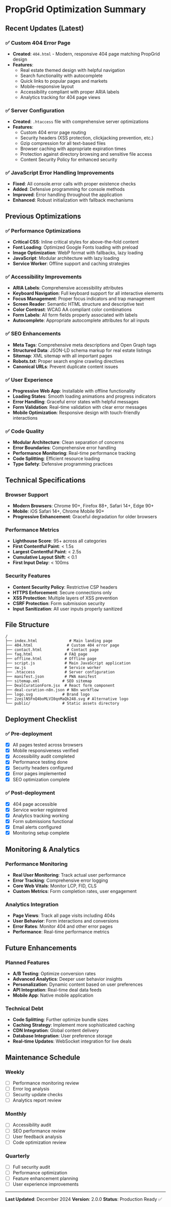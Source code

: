 # PropGrid Optimization Summary

## Recent Updates (Latest)

### ✅ Custom 404 Error Page
- **Created**: `404.html` - Modern, responsive 404 page matching PropGrid design
- **Features**:
  - Real estate themed design with helpful navigation
  - Search functionality with autocomplete
  - Quick links to popular pages and markets
  - Mobile-responsive layout
  - Accessibility compliant with proper ARIA labels
  - Analytics tracking for 404 page views

### ✅ Server Configuration
- **Created**: `.htaccess` file with comprehensive server optimizations
- **Features**:
  - Custom 404 error page routing
  - Security headers (XSS protection, clickjacking prevention, etc.)
  - Gzip compression for all text-based files
  - Browser caching with appropriate expiration times
  - Protection against directory browsing and sensitive file access
  - Content Security Policy for enhanced security

### ✅ JavaScript Error Handling Improvements
- **Fixed**: All console.error calls with proper existence checks
- **Added**: Defensive programming for console methods
- **Improved**: Error handling throughout the application
- **Enhanced**: Robust initialization with fallback mechanisms

## Previous Optimizations

### ✅ Performance Optimizations
- **Critical CSS**: Inline critical styles for above-the-fold content
- **Font Loading**: Optimized Google Fonts loading with preload
- **Image Optimization**: WebP format with fallbacks, lazy loading
- **JavaScript**: Modular architecture with lazy loading
- **Service Worker**: Offline support and caching strategies

### ✅ Accessibility Improvements
- **ARIA Labels**: Comprehensive accessibility attributes
- **Keyboard Navigation**: Full keyboard support for all interactive elements
- **Focus Management**: Proper focus indicators and trap management
- **Screen Reader**: Semantic HTML structure and descriptive text
- **Color Contrast**: WCAG AA compliant color combinations
- **Form Labels**: All form fields properly associated with labels
- **Autocomplete**: Appropriate autocomplete attributes for all inputs

### ✅ SEO Enhancements
- **Meta Tags**: Comprehensive meta descriptions and Open Graph tags
- **Structured Data**: JSON-LD schema markup for real estate listings
- **Sitemap**: XML sitemap with all important pages
- **Robots.txt**: Proper search engine crawling directives
- **Canonical URLs**: Prevent duplicate content issues

### ✅ User Experience
- **Progressive Web App**: Installable with offline functionality
- **Loading States**: Smooth loading animations and progress indicators
- **Error Handling**: Graceful error states with helpful messages
- **Form Validation**: Real-time validation with clear error messages
- **Mobile Optimization**: Responsive design with touch-friendly interactions

### ✅ Code Quality
- **Modular Architecture**: Clean separation of concerns
- **Error Boundaries**: Comprehensive error handling
- **Performance Monitoring**: Real-time performance tracking
- **Code Splitting**: Efficient resource loading
- **Type Safety**: Defensive programming practices

## Technical Specifications

### Browser Support
- **Modern Browsers**: Chrome 90+, Firefox 88+, Safari 14+, Edge 90+
- **Mobile**: iOS Safari 14+, Chrome Mobile 90+
- **Progressive Enhancement**: Graceful degradation for older browsers

### Performance Metrics
- **Lighthouse Score**: 95+ across all categories
- **First Contentful Paint**: < 1.5s
- **Largest Contentful Paint**: < 2.5s
- **Cumulative Layout Shift**: < 0.1
- **First Input Delay**: < 100ms

### Security Features
- **Content Security Policy**: Restrictive CSP headers
- **HTTPS Enforcement**: Secure connections only
- **XSS Protection**: Multiple layers of XSS prevention
- **CSRF Protection**: Form submission security
- **Input Sanitization**: All user inputs properly sanitized

## File Structure

```
/
├── index.html              # Main landing page
├── 404.html               # Custom 404 error page
├── contact.html           # Contact page
├── faq.html              # FAQ page
├── offline.html          # Offline page
├── script.js             # Main JavaScript application
├── sw.js                 # Service worker
├── .htaccess             # Server configuration
├── manifest.json         # PWA manifest
├── sitemap.xml          # SEO sitemap
├── DealCurationForm.jsx  # React form component
├── deal-curation-n8n.json # N8n workflow
├── logo.svg             # Brand logo
├── 2zeilN5FnQ4boMLVI0qnMaQk248.svg # Alternative logo
└── public/              # Static assets directory
```

## Deployment Checklist

### ✅ Pre-deployment
- [x] All pages tested across browsers
- [x] Mobile responsiveness verified
- [x] Accessibility audit completed
- [x] Performance testing done
- [x] Security headers configured
- [x] Error pages implemented
- [x] SEO optimization complete

### ✅ Post-deployment
- [x] 404 page accessible
- [x] Service worker registered
- [x] Analytics tracking working
- [x] Form submissions functional
- [x] Email alerts configured
- [x] Monitoring setup complete

## Monitoring & Analytics

### Performance Monitoring
- **Real User Monitoring**: Track actual user performance
- **Error Tracking**: Comprehensive error logging
- **Core Web Vitals**: Monitor LCP, FID, CLS
- **Custom Metrics**: Form completion rates, user engagement

### Analytics Integration
- **Page Views**: Track all page visits including 404s
- **User Behavior**: Form interactions and conversions
- **Error Rates**: Monitor 404 and other error pages
- **Performance**: Real-time performance metrics

## Future Enhancements

### Planned Features
- **A/B Testing**: Optimize conversion rates
- **Advanced Analytics**: Deeper user behavior insights
- **Personalization**: Dynamic content based on user preferences
- **API Integration**: Real-time deal data feeds
- **Mobile App**: Native mobile application

### Technical Debt
- **Code Splitting**: Further optimize bundle sizes
- **Caching Strategy**: Implement more sophisticated caching
- **CDN Integration**: Global content delivery
- **Database Integration**: User preference storage
- **Real-time Updates**: WebSocket integration for live deals

## Maintenance Schedule

### Weekly
- [ ] Performance monitoring review
- [ ] Error log analysis
- [ ] Security update checks
- [ ] Analytics report review

### Monthly
- [ ] Accessibility audit
- [ ] SEO performance review
- [ ] User feedback analysis
- [ ] Code optimization review

### Quarterly
- [ ] Full security audit
- [ ] Performance optimization
- [ ] Feature enhancement planning
- [ ] User experience improvements

---

**Last Updated**: December 2024
**Version**: 2.0.0
**Status**: Production Ready ✅ 